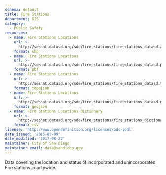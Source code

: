 ```yaml
---
schema: default
title: Fire Stations
department: GIS
category:
  - Public Safety
resources:
  - name: Fire Stations Locations
    url: >-
      http://seshat.datasd.org/sde/fire_stations/fire_stations_datasd.zip
    format: shp
  - name: Fire Stations Locations
    url: >-
      http://seshat.datasd.org/sde/fire_stations/fire_stations_datasd.pbf
    format: pbf
  - name: Fire Stations Locations
    url: >-
      http://seshat.datasd.org/sde/fire_stations/fire_stations_datasd.topojson
    format: topojson
  - name: Fire Stations Locations
    url: >-
      http://seshat.datasd.org/sde/fire_stations/fire_stations_datasd.geojson
    format: geojson
  - name: Fire Stations Locations Dictionary
    url: >-
      http://seshat.datasd.org/sde/fire_stations/fire_stations_dictionary_datasd.csv
    format: csv
license: 'http://www.opendefinition.org/licenses/odc-pddl'
date_issued: '2016-05-09'
date_modified: '2017-08-22'
maintainer: City of San Diego
maintainer_email: data@sandiego.gov
---
```

Data covering the location and status of incorporated and unincorporated
Fire stations countywide.
